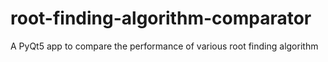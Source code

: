 # root-finding-algorithm-comparator
A PyQt5 app to compare the performance of various root finding algorithm
